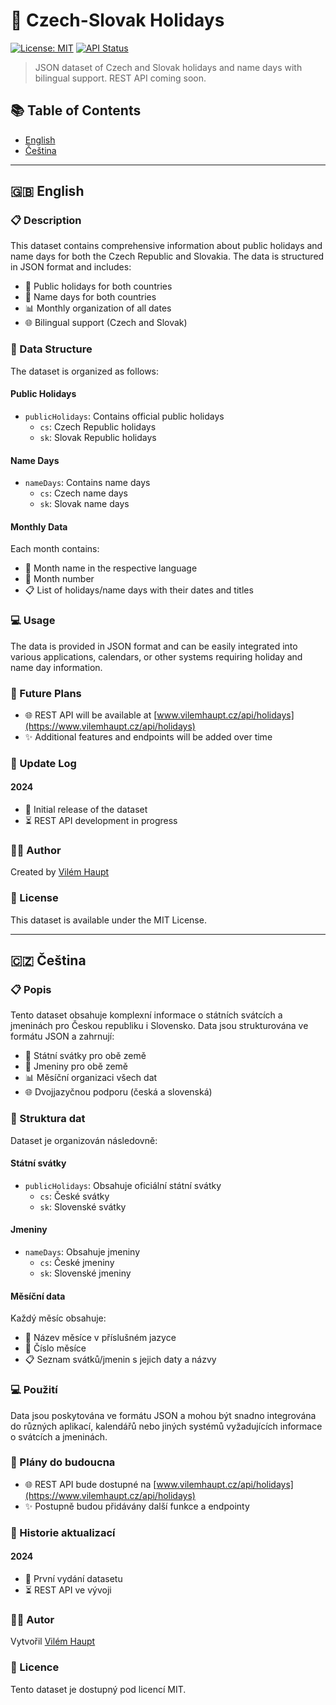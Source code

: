 # 🎉 Czech-Slovak Holidays

[![License: MIT](https://img.shields.io/badge/License-MIT-yellow.svg)](https://opensource.org/licenses/MIT)
[![API Status](https://img.shields.io/badge/API-Coming%20Soon-blue)](https://www.vilemhaupt.cz/api/holidays)

> JSON dataset of Czech and Slovak holidays and name days with bilingual support. REST API coming soon.

## 📚 Table of Contents
- [English](#-english)
- [Čeština](#-čeština)

---

## 🇬🇧 English

### 📋 Description
This dataset contains comprehensive information about public holidays and name days for both the Czech Republic and Slovakia. The data is structured in JSON format and includes:

- 🎊 Public holidays for both countries
- 📅 Name days for both countries
- 📊 Monthly organization of all dates
- 🌐 Bilingual support (Czech and Slovak)

### 📁 Data Structure
The dataset is organized as follows:

#### Public Holidays
- `publicHolidays`: Contains official public holidays
  - `cs`: Czech Republic holidays
  - `sk`: Slovak Republic holidays

#### Name Days
- `nameDays`: Contains name days
  - `cs`: Czech name days
  - `sk`: Slovak name days

#### Monthly Data
Each month contains:
- 📝 Month name in the respective language
- 🔢 Month number
- 📋 List of holidays/name days with their dates and titles

### 💻 Usage
The data is provided in JSON format and can be easily integrated into various applications, calendars, or other systems requiring holiday and name day information.

### 🔮 Future Plans
- 🌐 REST API will be available at [www.vilemhaupt.cz/api/holidays](https://www.vilemhaupt.cz/api/holidays)
- ✨ Additional features and endpoints will be added over time

### 📝 Update Log
#### 2024
- 🚀 Initial release of the dataset
- ⏳ REST API development in progress

### 👨‍💻 Author
Created by [Vilém Haupt](https://www.vilemhaupt.cz)

### 📄 License
This dataset is available under the MIT License.

---

## 🇨🇿 Čeština

### 📋 Popis
Tento dataset obsahuje komplexní informace o státních svátcích a jmeninách pro Českou republiku i Slovensko. Data jsou strukturována ve formátu JSON a zahrnují:

- 🎊 Státní svátky pro obě země
- 📅 Jmeniny pro obě země
- 📊 Měsíční organizaci všech dat
- 🌐 Dvojjazyčnou podporu (česká a slovenská)

### 📁 Struktura dat
Dataset je organizován následovně:

#### Státní svátky
- `publicHolidays`: Obsahuje oficiální státní svátky
  - `cs`: České svátky
  - `sk`: Slovenské svátky

#### Jmeniny
- `nameDays`: Obsahuje jmeniny
  - `cs`: České jmeniny
  - `sk`: Slovenské jmeniny

#### Měsíční data
Každý měsíc obsahuje:
- 📝 Název měsíce v příslušném jazyce
- 🔢 Číslo měsíce
- 📋 Seznam svátků/jmenin s jejich daty a názvy

### 💻 Použití
Data jsou poskytována ve formátu JSON a mohou být snadno integrována do různých aplikací, kalendářů nebo jiných systémů vyžadujících informace o svátcích a jmeninách.

### 🔮 Plány do budoucna
- 🌐 REST API bude dostupné na [www.vilemhaupt.cz/api/holidays](https://www.vilemhaupt.cz/api/holidays)
- ✨ Postupně budou přidávány další funkce a endpointy

### 📝 Historie aktualizací
#### 2024
- 🚀 První vydání datasetu
- ⏳ REST API ve vývoji

### 👨‍💻 Autor
Vytvořil [Vilém Haupt](https://www.vilemhaupt.cz)

### 📄 Licence
Tento dataset je dostupný pod licencí MIT. 
